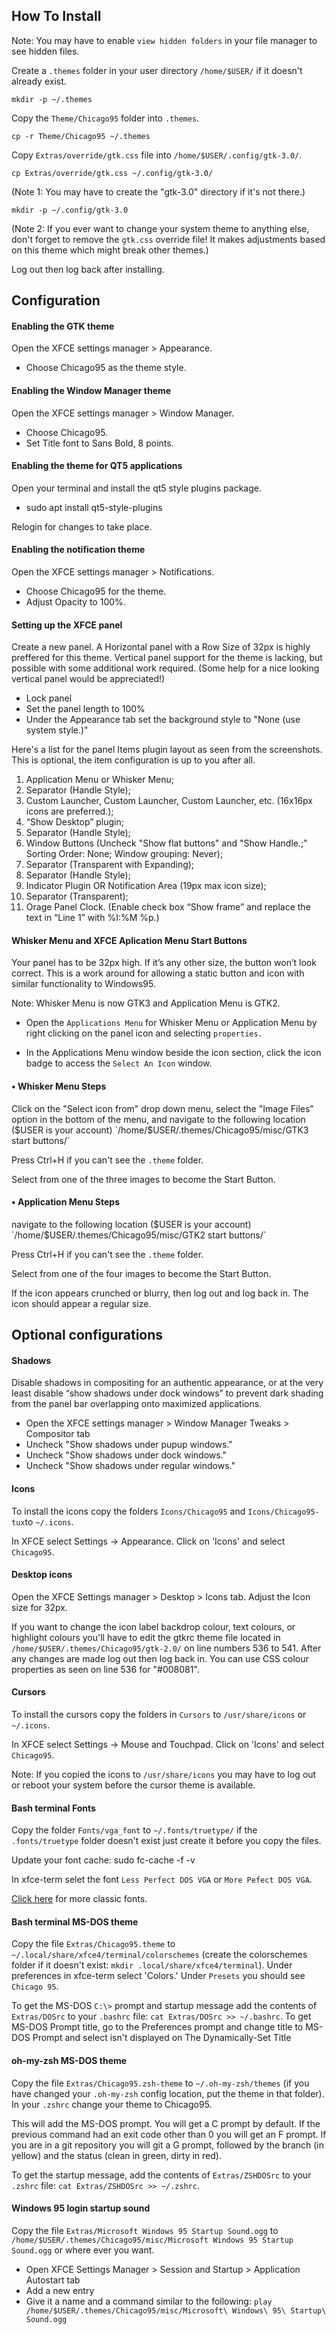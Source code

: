 ## How To Install

Note: You may have to enable `view hidden folders` in your file manager to see hidden files.

Create a `.themes` folder in your user directory `/home/$USER/` if it doesn't already exist.

    mkdir -p ~/.themes

Copy the `Theme/Chicago95` folder into `.themes`.

    cp -r Theme/Chicago95 ~/.themes

Copy `Extras/override/gtk.css` file into `/home/$USER/.config/gtk-3.0/`.

    cp Extras/override/gtk.css ~/.config/gtk-3.0/

(Note 1: You may have to create the "gtk-3.0" directory if it's not there.)

    mkdir -p ~/.config/gtk-3.0

(Note 2: If you ever want to change your system theme to anything else, don't forget to remove the `gtk.css` override file! It makes adjustments based on this theme which might break other themes.)

Log out then log back after installing.

## Configuration

#### Enabling the GTK theme
Open the XFCE settings manager > Appearance.

- Choose Chicago95 as the theme style.

#### Enabling the Window Manager theme
Open the XFCE settings manager > Window Manager.

- Choose Chicago95.
- Set Title font to Sans Bold, 8 points.

#### Enabling the theme for QT5 applications
Open your terminal and install the qt5 style plugins package.

- sudo apt install qt5-style-plugins

Relogin for changes to take place.

#### Enabling the notification theme
Open the XFCE settings manager > Notifications.

- Choose Chicago95 for the theme.
- Adjust Opacity to 100%.

#### Setting up the XFCE panel

Create a new panel. A Horizontal panel with a Row Size of 32px is highly preffered for this theme. Vertical panel support for the theme is lacking, but possible with some additional work required. (Some help for a nice looking vertical panel would be appreciated!)

- Lock panel
- Set the panel length to 100%
- Under the Appearance tab set the background style to "None (use system style.)"

Here's a list for the panel Items plugin layout as seen from the screenshots. This is optional, the item configuration is up to you after all.

1. Application Menu or Whisker Menu;
2. Separator (Handle Style);
3. Custom Launcher, Custom Launcher, Custom Launcher, etc. (16x16px icons are preferred.);
4. “Show Desktop” plugin;
5. Separator (Handle Style);
6. Window Buttons (Uncheck "Show flat buttons" and "Show Handle.;" Sorting Order: None; Window grouping: Never);
7. Separator (Transparent with Expanding);
8. Separator (Handle Style);
9. Indicator Plugin OR Notification Area (19px max icon size);
10. Separator (Transparent);
11. Orage Panel Clock. (Enable check box “Show frame” and replace the text in “Line 1” with %I:%M %p.)

#### Whisker Menu and XFCE Aplication Menu Start Buttons
Your panel has to be 32px high. If it’s any other size, the button won’t look correct. This is a work around for allowing a static button and icon with similar functionality to Windows95.

Note: Whisker Menu is now GTK3 and Application Menu is GTK2.

- Open the `Applications Menu` for Whisker Menu or Application Menu by right clicking on the panel icon and selecting `properties.`

- In the Applications Menu window beside the icon section, click the icon badge to access the `Select An Icon` window.

#### • Whisker Menu Steps
Click on the "Select icon from" drop down menu, select the "Image Files" option in the bottom of the menu, and
navigate to the following location ($USER is your account) `/home/$USER/.themes/Chicago95/misc/GTK3 start buttons/`

Press Ctrl+H if you can't see the `.theme` folder.

Select from one of the three images to become the Start Button.

#### • Application Menu Steps
navigate to the following location ($USER is your account) `/home/$USER/.themes/Chicago95/misc/GTK2 start buttons/`

Press Ctrl+H if you can't see the `.theme` folder.

Select from one of the four images to become the Start Button.

If the icon appears crunched or blurry, then log out and log back in. The icon should appear a regular size.

## Optional configurations

#### Shadows
Disable shadows in compositing for an authentic appearance, or at the very least disable “show shadows under dock windows” to prevent dark shading from the panel bar overlapping onto maximized applications.

- Open the XFCE settings manager > Window Manager Tweaks > Compositor tab
- Uncheck "Show shadows under pupup windows."
- Uncheck "Show shadows under dock windows."
- Uncheck "Show shadows under regular windows."

####  Icons
To install the icons copy the folders `Icons/Chicago95` and `Icons/Chicago95-tux`to `~/.icons`.

In XFCE select Settings -> Appearance. Click on 'Icons' and select `Chicago95`.

#### Desktop icons
Open the XFCE Settings manager > Desktop > Icons tab. Adjust the Icon size for 32px.

If you want to change the icon label backdrop colour, text colours, or highlight colours you'll have to edit the gtkrc theme file located in `/home/$USER/.themes/Chicago95/gtk-2.0/` on line numbers 536 to 541. After any changes are made log out then log back in. You can use CSS colour properties as seen on line 536 for "#008081".

#### Cursors
To install the cursors copy the folders in `Cursors` to `/usr/share/icons` or `~/.icons`.

In XFCE select Settings -> Mouse and Touchpad. Click on 'Icons' and select `Chicago95`.

Note: If you copied the icons to `/usr/share/icons` you may have to log out or reboot your system before the cursor theme is available.

#### Bash terminal Fonts
Copy the folder `Fonts/vga_font` to `~/.fonts/truetype/` if the `.fonts/truetype` folder doesn't exist just create it before you copy the files.

Update your font cache: sudo fc-cache -f -v

In xfce-term selet the font `Less Perfect DOS VGA` or `More Pefect DOS VGA`.

[Click here](https://int10h.org/oldschool-pc-fonts/fontlist/) for more classic fonts.

#### Bash terminal MS-DOS theme
Copy the file `Extras/Chicago95.theme` to `~/.local/share/xfce4/terminal/colorschemes` (create the colorschemes folder if it doesn't exist: `mkdir .local/share/xfce4/terminal`).
Under preferences in xfce-term select 'Colors.' Under `Presets` you should see `Chicago 95`.

To get the MS-DOS `C:\>` prompt and startup message add the contents of `Extras/DOSrc` to your `.bashrc` file: `cat Extras/DOSrc >> ~/.bashrc`.
To get MS-DOS Prompt title, go to the Preferences prompt and change title to MS-DOS Prompt and select isn't displayed on The Dynamically-Set Title

#### oh-my-zsh MS-DOS theme
Copy the file `Extras/Chicago95.zsh-theme` to `~/.oh-my-zsh/themes` (if you have changed your `.oh-my-zsh` config location, put the theme in that folder). In your `.zshrc` change your theme to Chicago95.

This will add the MS-DOS prompt. You will get a C prompt by default. If the previous command had an exit code other than 0 you will get an F prompt. If you are in a git repository you will git a G prompt, followed by the branch (in yellow) and the status (clean in green, dirty in red).

To get the startup message, add the contents of `Extras/ZSHDOSrc` to your `.zshrc` file: `cat Extras/ZSHDOSrc >> ~/.zshrc`.

#### Windows 95 login startup sound
Copy the file `Extras/Microsoft Windows 95 Startup Sound.ogg` to `/home/$USER/.themes/Chicago95/misc/Microsoft Windows 95 Startup Sound.ogg` or where ever you want.

- Open XFCE Settings Manager > Session and Startup > Application Autostart tab
- Add a new entry
- Give it a name and a command similar to the following: `play /home/$USER/.themes/Chicago95/misc/Microsoft\ Windows\ 95\ Startup\ Sound.ogg`